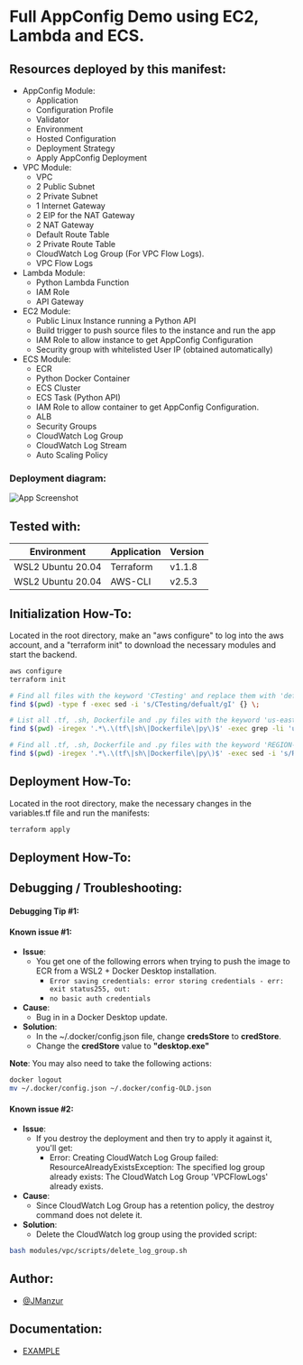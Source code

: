 
# Full AppConfig Demo using EC2, Lambda and ECS.

## Resources deployed by this manifest:

- AppConfig Module:
    - Application
    - Configuration Profile
    - Validator
    - Environment
    - Hosted Configuration
    - Deployment Strategy
    - Apply AppConfig Deployment
- VPC Module:
    - VPC
    - 2 Public Subnet
    - 2 Private Subnet
    - 1 Internet Gateway
    - 2 EIP for the NAT Gateway
    - 2 NAT Gateway
    - Default Route Table
    - 2 Private Route Table
    - CloudWatch Log Group (For VPC Flow Logs).
    - VPC Flow Logs
- Lambda Module:
    - Python Lambda Function
    - IAM Role
    - API Gateway 
- EC2 Module:
    - Public Linux Instance running a Python API
    - Build trigger to push source files to the instance and run the app
    - IAM Role to allow instance to get AppConfig Configuration
    - Security group with whitelisted User IP (obtained automatically)
- ECS Module:
    - ECR
    - Python Docker Container 
    - ECS Cluster
    - ECS Task (Python API)
    - IAM Role to allow container to get AppConfig Configuration.
    - ALB
    - Security Groups
    - CloudWatch Log Group
    - CloudWatch Log Stream
    - Auto Scaling Policy

### Deployment diagram:

![App Screenshot](images/placeholder.png)

## Tested with: 

| Environment | Application | Version  |
| ----------------- |-----------|---------|
| WSL2 Ubuntu 20.04 | Terraform | v1.1.8  |
| WSL2 Ubuntu 20.04 | AWS-CLI | v2.5.3 |

## Initialization How-To:

Located in the root directory, make an "aws configure" to log into the aws account, and a "terraform init" to download the necessary modules and start the backend.

```bash
aws configure
terraform init
```
```bash
# Find all files with the keyword 'CTesting' and replace them with 'default'.
find $(pwd) -type f -exec sed -i 's/CTesting/defualt/gI' {} \;

# List all .tf, .sh, Dockerfile and .py files with the keyword 'us-east-1'
find $(pwd) -iregex '.*\.\(tf\|sh\|Dockerfile\|py\)$' -exec grep -li 'us-east-1' {} \;

# Find all .tf, .sh, Dockerfile and .py files with the keyword 'REGION-X' and replace them with 'REGION-Y'.
find $(pwd) -iregex '.*\.\(tf\|sh\|Dockerfile\|py\)$' -exec sed -i 's/REGION-X/REGION-Y/gI'
```

## Deployment How-To:

Located in the root directory, make the necessary changes in the variables.tf file and run the manifests:

```bash
terraform apply
```
## Deployment How-To:

## Debugging / Troubleshooting:

#### **Debugging Tip #1**: 

#### **Known issue #1**: 
 - **Issue**: 
    - You get one of the following errors when trying to push the image to ECR from a WSL2 + Docker Desktop installation.
        - ```Error saving credentials: error storing credentials - err: exit status255, out: ```
        - ```no basic auth credentials ```
- **Cause**: 
    - Bug in in a Docker Desktop update.
- **Solution**:
    - In the ~/.docker/config.json file, change **credsStore** to **credStore**.
    - Change the **credStore** value to **"desktop.exe"**

**Note**: You may also need to take the following actions:

```bash
docker logout
mv ~/.docker/config.json ~/.docker/config-OLD.json
```

#### **Known issue #2**: 
 - **Issue**: 
    - If you destroy the deployment and then try to apply it against it, you'll get:
        - Error: Creating CloudWatch Log Group failed: ResourceAlreadyExistsException: The specified log group already exists:  The CloudWatch Log Group 'VPCFlowLogs' already exists.
- **Cause**: 
    - Since CloudWatch Log Group has a retention policy, the destroy command does not delete it.
- **Solution**:
    - Delete the CloudWatch log group using the provided script:

```bash
bash modules/vpc/scripts/delete_log_group.sh
```
## Author:

- [@JManzur](https://jmanzur.com)

## Documentation:

- [EXAMPLE](URL)